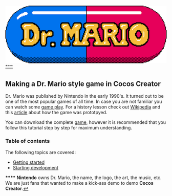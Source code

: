 
![](Dr_Mario_logo.png) <sup id="a1">[****](#f1)</sup>

## Making a Dr. Mario style game in Cocos Creator
Dr. Mario was published by Nintendo in the early 1990's. It turned out to be one of the most popular games of all time. In case you are not familiar you can watch some [game play](https://www.youtube.com/watch?v=iRLkhlXZsCc). For a history lesson check out [Wikipedia](https://en.wikipedia.org/wiki/Dr._Mario) and this [article](http://dreamandfriends.com/2012/10/26/virus-dr-mario-prototype/) about how the game was prototpyed.

You can download the complete [game](), however it is recommended that you follow this tutorial step by step for maximum understanding.

### Table of contents
The following topics are covered:

- [Getting started](01-getting-started/index.md)
- [Starting development](02-starting-development/index.md)


<b id="f1">****</b> __Nintendo__ owns Dr. Mario, the name, the logo, the art, the music, etc. We are just fans that wanted to make a kick-ass demo to demo __Cocos Creator__.[↩](#a1)
